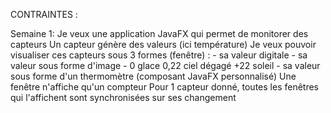 CONTRAINTES :

Semaine 1:
Je veux une application JavaFX qui permet de monitorer des capteurs
Un capteur génère des valeurs (ici température)
Je veux pouvoir visualiser ces capteurs sous 3 formes (fenêtre) :
    - sa valeur digitale
    - sa valeur sous forme d'image - 0 glace 0,22 ciel dégagé +22 soleil
    - sa valeur sous forme d'un thermomètre (composant JavaFX personnalisé)
Une fenêtre n'affiche qu'un compteur
Pour 1 capteur donné, toutes les fenêtres qui l'affichent sont synchronisées sur ses changement